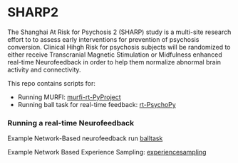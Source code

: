 # SHARP2

The Shanghai At Risk for Psychosis 2 (SHARP) study is a multi-site research effort to to assess early interventions for prevention of psychosis conversion. Clinical Hihgh Risk for psychosis subjects will be randomized to either receive Transcranial Magnetic Stimulation or Midfulness enhanced real-time Neurofeedback in order to help them normalize abnormal brain activity and connectivity. 


This repo contains scripts for:

* Running MURFI: [murfi-rt-PyProject](https://github.com/cccbauer/SHARP2/tree/main/murfi-rt-Pyproject/scripts)
* Running ball task for real-time feedback: [rt-PsychoPy](https://github.com/cccbauer/SHARP2/tree/main/rt-PsychoPy)

### Running a real-time Neurofeedback

Example Network-Based neurofeedback run [balltask](https://github.com/cccbauer/SHARP2/tree/main/rt-PsychoPy/balltask)

Example Network Based Experience Sampling: [experiencesampling](https://github.com/cccbauer/SHARP2/tree/main/rt-PsychoPy/experience_sampling)
